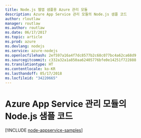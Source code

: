 ```yaml
---
title: Node.js 웹앱 샘플용 Azure 관리 모듈
description: Azure App Service 관리 모듈의 Node.js 샘플 코드
author: rloutlaw
manager: routlaw
ms.author: routlaw
ms.date: 06/17/2017
ms.topic: article
ms.prod: azure
ms.devlang: nodejs
ms.service: azure-nodejs
ms.openlocfilehash: 2ef597a16a4f7dc8577b2c68c077bc4a62ca68d9
ms.sourcegitcommit: c332a32a1a850aa62405776bfe0e14251f722888
ms.translationtype: HT
ms.contentlocale: ko-KR
ms.lasthandoff: 05/17/2018
ms.locfileid: "34220665"
---
```

# <a name="nodejs-code-samples-for-azure-app-service-management-modules"></a>Azure App Service 관리 모듈의 Node.js 샘플 코드

[!INCLUDE [node-appservice-samples](../docs-ref-conceptual/includes/appservice-samples.md)]